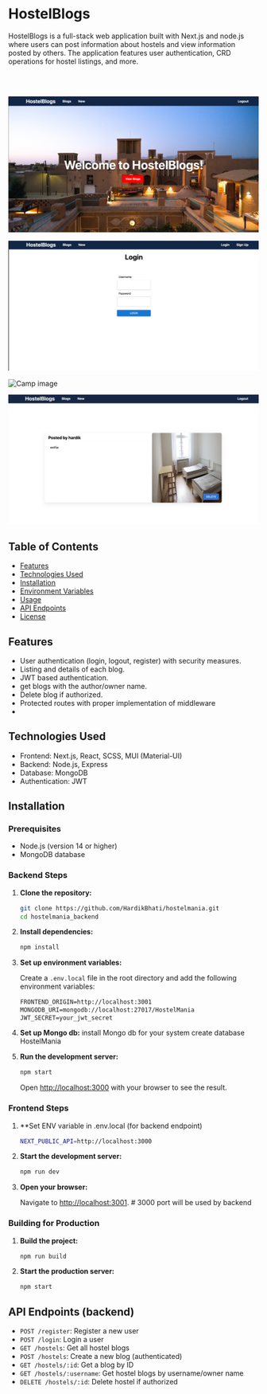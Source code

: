 # HostelBlogs

HostelBlogs is a full-stack web application built with Next.js and node.js where users can post information about hostels and view information posted by others. The application features user authentication, CRD operations for hostel listings, and more.

<br>
<br>

![Camp image](hostelmania_frontend/images/image3.png)


![Camp image](hostelmania_frontend/images/image4.png)


![Camp image](hostelmania_frontend/images/image1.png)


![Camp image](hostelmania_frontend/images/image2.png)


## Table of Contents

- [Features](#features)
- [Technologies Used](#technologies-used)
- [Installation](#installation)
- [Environment Variables](#environment-variables)
- [Usage](#usage)
- [API Endpoints](#api-endpoints)
- [License](#license)

## Features

- User authentication (login, logout, register) with security measures.
- Listing and details of each blog.
- JWT based authentication.
- get blogs with the author/owner name.
- Delete blog if authorized.
- Protected routes with proper implementation of middleware
- 

## Technologies Used

- Frontend: Next.js, React, SCSS, MUI (Material-UI)
- Backend: Node.js, Express
- Database: MongoDB
- Authentication: JWT

## Installation

### Prerequisites

- Node.js (version 14 or higher)
- MongoDB database

### Backend Steps

1. **Clone the repository:**

    ```bash
    git clone https://github.com/HardikBhati/hostelmania.git
    cd hostelmania_backend
    ```

2. **Install dependencies:**

    ```bash
    npm install
    ```

3. **Set up environment variables:**

    Create a `.env.local` file in the root directory and add the following environment variables:

    ```env
    FRONTEND_ORIGIN=http://localhost:3001
    MONGODB_URI=mongodb://localhost:27017/HostelMania
    JWT_SECRET=your_jwt_secret
    ```
4. **Set up Mongo db:**
    install Mongo db for your system create database HostelMania
5. **Run the development server:**

    ```bash
    npm start
    ```

    Open [http://localhost:3000](http://localhost:3000) with your browser to see the result.




### Frontend Steps

1. **Set ENV variable in .env.local  (for backend endpoint)

    ```bash
    NEXT_PUBLIC_API=http://localhost:3000
    ```
3. **Start the development server:**

    ```bash
    npm run dev
    ```

4. **Open your browser:**

    Navigate to [http://localhost:3001](http://localhost:3001).  # 3000 port will be used by backend

### Building for Production

1. **Build the project:**

    ```bash
    npm run build
    ```

2. **Start the production server:**

    ```bash
    npm start
    ```


## API Endpoints (backend)



- `POST /register`: Register a new user
- `POST /login`: Login a user
- `GET /hostels`: Get all hostel blogs
- `POST /hostels`: Create a new blog (authenticated)
- `GET /hostels/:id`: Get a blog by ID
- `GET /hostels/:username`: Get hostel blogs by username/owner name
- `DELETE /hostels/:id`: Delete hostel if authorized
